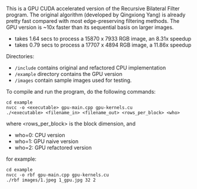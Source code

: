This is a GPU CUDA accelerated version of the Recursive Bilateral Filter program. The original algorithm (developed by Qingxiong Yang) is already pretty fast compared with most edge-preserving filtering methods. The GPU version is ~10x faster than its sequential basis on larger images. 
- takes 1.64 secs to process a 15870 x 7933 RGB image, an 8.31x speedup
- takes 0.79 secs to process a 17707 x 4894 RGB image, a 11.86x speedup

Directories: 
- `/include` contains original and refactored CPU implementation
- `/example` directory contains the GPU version
- `/images` contain sample images used for testing.

To compile and run the program, do the following commands:
```
cd example
nvcc -o <executable> gpu-main.cpp gpu-kernels.cu
./<executable> <filename_in> <filename_out> <rows_per_block> <who>
```
where <rows_per_block> is the block dimension, and 
- who=0: CPU version
- who=1: GPU naive version
- who=2: GPU refactored version

for example:
```
cd example
nvcc -o rbf gpu-main.cpp gpu-kernels.cu
./rbf images/1.jpeg 1_gpu.jpg 32 2
```
